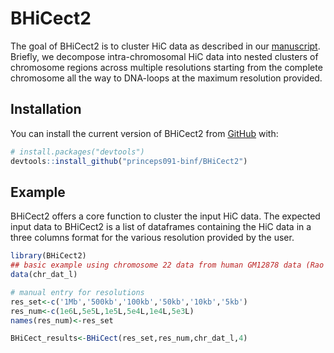 # BHiCect2

<!-- badges: start -->

<!-- badges: end -->

The goal of BHiCect2 is to cluster HiC data as described in our [manuscript](). <!-- markdownlint-disable-line MD042 -->
Briefly, we decompose intra-chromosomal HiC data into nested clusters of chromosome regions across multiple resolutions
starting from the complete chromosome all the way to DNA-loops at the maximum resolution provided.

## Installation

You can install the current version of BHiCect2 from [GitHub](https://github.com/) with:

```r
# install.packages("devtools")
devtools::install_github("princeps091-binf/BHiCect2")
```

## Example

BHiCect2 offers a core function to cluster the input HiC data.
The expected input data to BHiCect2 is a list of dataframes containing the HiC data in a three columns format for the various resolution provided by the user.

```r
library(BHiCect2)
## basic example using chromosome 22 data from human GM12878 data (Rao et al. 2014)
data(chr_dat_l)

# manual entry for resolutions
res_set<-c('1Mb','500kb','100kb','50kb','10kb','5kb')
res_num<-c(1e6L,5e5L,1e5L,5e4L,1e4L,5e3L)
names(res_num)<-res_set

BHiCect_results<-BHiCect(res_set,res_num,chr_dat_l,4)

```
